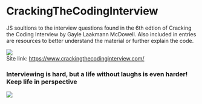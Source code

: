 # CrackingTheCodingInterview

JS soultions to the interview questions found in the 6th edtion of Cracking the Coding Interview by Gayle Laakmann McDowell. Also included in entries are resources to better understand the material or further explain the code. <br/>

![](https://github.com/lisabroadhead/CrackingTheCodingInterview/blob/main/41oYsXjLvZL._SX348_BO1%2C204%2C203%2C200_.jpg)
<br/>
Site link: https://www.crackingthecodinginterview.com/
<br/>
 
 ### Interviewing is hard, but a life without laughs is even harder! Keep life in perspective
 ![](https://github.com/lisabroadhead/CrackingTheCodingInterview/blob/main/0_G2xt1UgNhlPASYz5.jpeg) 
 

